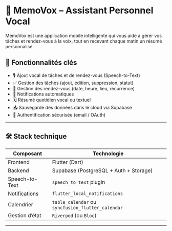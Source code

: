 # 🧠 MemoVox – Assistant Personnel Vocal

MemoVox est une application mobile intelligente qui vous aide à gérer vos tâches et rendez-vous à la voix, tout en recevant chaque matin un résumé personnalisé.

## 📱 Fonctionnalités clés

- 🎙 Ajout vocal de tâches et de rendez-vous (Speech-to-Text)
- ✅ Gestion des tâches (ajout, édition, suppression, statut)
- 📆 Gestion des rendez-vous (date, heure, lieu, récurrence)
- 🔔 Notifications automatiques
- 🗓 Résumé quotidien vocal ou textuel
- 📤 Sauvegarde des données dans le cloud via Supabase
- 👤 Authentification sécurisée (email / OAuth)

---

## 🛠️ Stack technique

| Composant       | Technologie                |
|-----------------|----------------------------|
| Frontend        | Flutter (Dart)             |
| Backend         | Supabase (PostgreSQL + Auth + Storage) |
| Speech-to-Text  | `speech_to_text` plugin    |
| Notifications   | `flutter_local_notifications` |
| Calendrier      | `table_calendar` ou `syncfusion_flutter_calendar` |
| Gestion d’état  | `Riverpod` (ou `Bloc`)     |

---